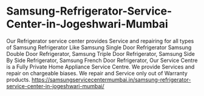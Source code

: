 # Samsung-Refrigerator-Service-Center-in-Jogeshwari-Mumbai
Our Refrigerator service center provides Service and repairing for all types of Samsung Refrigerator Like Samsung Single Door Refrigerator Samsung Double Door Refrigerator, Samsung Triple Door Refrigerator, Samsung Side By Side Refrigerator, Samsung French Door Refrigerator, Our Service Centre is a Fully Private Home Appliance Service Centre. We provide Services and repair on chargeable biases. We repair and Service only out of Warranty products.  https://samsungservicecentermumbai.in/samsung-refrigerator-service-center-in-jogeshwari-mumbai/
